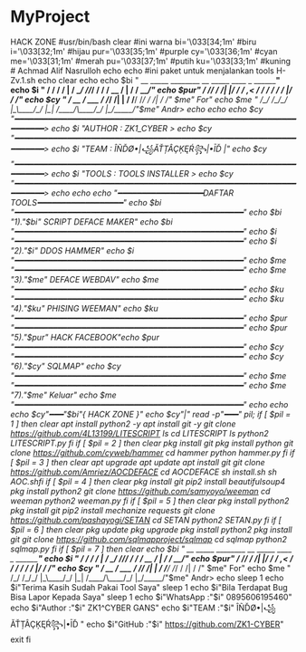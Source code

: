 # MyProject
HACK ZONE  #usr/bin/bash clear #ini warna bi='\033[34;1m' #biru i='\033[32;1m' #hijau pur='\033[35;1m' #purple cy='\033[36;1m' #cyan me='\033[31;1m' #merah pu='\033[37;1m' #putih ku='\033[33;1m' #kuning # Achmad Alif Nasrulloh echo echo #ini paket untuk menjalankan tools H-Zv.1.sh echo clear echo echo $bi "      __  _____   ________ __    _____   ____  _   ________" echo $i  "     / / / /   | / ____/ //_/   /__  /  / __ \/ | / / ____/" echo $pur"     / /_/ / /| |/ /   / ,&lt;        / /  / / / /  |/ / __/" echo $cy "   / __  / ___ / /___/ /| |      / /__/ /_/ / /|  / /"   $me" For" echo $me "  /_/ /_/_/  |_\____/_/ |_|     /____/\____/_/ |_/_____/"$me" Andr> echo echo echo $cy "━━━━━━━━━━━━━━━━━━━━━━━━━━━━━━━━━━━━━━━━━━━━━━━━━━━━━━━━━━━━━━━━━━> echo $i  "AUTHOR   : ZK1_CYBER                                              > echo $cy "━━━━━━━━━━━━━━━━━━━━━━━━━━━━━━━━━━━━━━━━━━━━━━━━━━━━━━━━━━━━━━━━━━> echo $i  "TEAM  : ÎÑĎØ•|꧁ĂŤȚÂÇĶĘŔ꧂|•ĪĎ                                    |" echo $cy "━━━━━━━━━━━━━━━━━━━━━━━━━━━━━━━━━━━━━━━━━━━━━━━━━━━━━━━━━━━━━━━━━━> echo $i  "TOOLS    : TOOLS INSTALLER                                        > echo $cy "━━━━━━━━━━━━━━━━━━━━━━━━━━━━━━━━━━━━━━━━━━━━━━━━━━━━━━━━━━━━━━━━━━> echo echo echo      "━━━━━━━━━━━━━━━━━━DAFTAR TOOLS━━━━━━━━━━━━━━━━━━" echo $bi  "━━━━━━━━━━━━━━━━━━━━━━━━━━━━━━━━━━━━━━━━━━━━━━━━" echo $bi   "1)."$bi" SCRIPT DEFACE MAKER" echo $bi  "━━━━━━━━━━━━━━━━━━━━━━━━━━━━━━━━━━━━━━━━━━━━━━━━" echo $i   "━━━━━━━━━━━━━━━━━━━━━━━━━━━━━━━━━━━━━━━━━━━━━━━━" echo $i    "2)."$i" DDOS HAMMER" echo $i   "━━━━━━━━━━━━━━━━━━━━━━━━━━━━━━━━━━━━━━━━━━━━━━━━" echo $me  "━━━━━━━━━━━━━━━━━━━━━━━━━━━━━━━━━━━━━━━━━━━━━━━━" echo $me   "3)."$me" DEFACE WEBDAV" echo $me  "━━━━━━━━━━━━━━━━━━━━━━━━━━━━━━━━━━━━━━━━━━━━━━━━" echo $ku  "━━━━━━━━━━━━━━━━━━━━━━━━━━━━━━━━━━━━━━━━━━━━━━━━" echo $ku   "4)."$ku" PHISING WEEMAN" echo $ku  "━━━━━━━━━━━━━━━━━━━━━━━━━━━━━━━━━━━━━━━━━━━━━━━━" echo $pur "━━━━━━━━━━━━━━━━━━━━━━━━━━━━━━━━━━━━━━━━━━━━━━━━" echo $pur  "5)."$pur" HACK FACEBOOK"echo $pur "━━━━━━━━━━━━━━━━━━━━━━━━━━━━━━━━━━━━━━━━━━━━━━━━" echo $cy  "━━━━━━━━━━━━━━━━━━━━━━━━━━━━━━━━━━━━━━━━━━━━━━━━" echo $cy   "6)."$cy" SQLMAP" echo $cy  "━━━━━━━━━━━━━━━━━━━━━━━━━━━━━━━━━━━━━━━━━━━━━━━━" echo $me  "━━━━━━━━━━━━━━━━━━━━━━━━━━━━━━━━━━━━━━━━━━━━━━━━" echo $me   "7)."$me" Keluar" echo $me  "━━━━━━━━━━━━━━━━━━━━━━━━━━━━━━━━━━━━━━━━━━━━━━━━" echo echo echo $cy"━━━"$bi"{ HACK ZONE }" echo $cy"|" read -p"━━━" pil;  if [ $pil = 1 ] then clear apt install python2 -y apt install git -y git clone https://github.com/4L13199/LITESCRIPT ls cd LITESCRIPT ls python2 LITESCRIPT.py fi  if [ $pil = 2 ] then clear pkg install git pkg install python git clone https://github.com/cyweb/hammer cd hammer python hammer.py fi  if [ $pil = 3 ] then clear apt upgrade apt update apt install git git clone https://github.com/Amriez/AOCDEFACE cd AOCDEFACE sh install.sh sh AOC.shfi  if [ $pil = 4 ] then clear pkg install git pip2 install beautifulsoup4 pkg install python2 git clone https://github.com/samyoyo/weeman cd weeman python2 weeman.py fi  if [ $pil = 5 ] then clear pkg install python2 pkg install git pip2 install mechanize requests git clone https://github.com/pashayogi/SETAN cd SETAN python2 SETAN.py fi  if [ $pil = 6 ] then clear pkg update pkg upgrade pkg install python2 pkg install git git clone https://github.com/sqlmapproject/sqlmap cd sqlmap python2 sqlmap.py fi  if [ $pil = 7 ] then clear echo $bi "      __  _____   ________ __    _____   ____  _   ________" echo $i  "     / / / /   | / ____/ //_/   /__  /  / __ \/ | / / ____/" echo $pur"     / /_/ / /| |/ /   / ,&lt;        / /  / / / /  |/ / __/" echo $cy "   / __  / ___ / /___/ /| |      / /__/ /_/ / /|  / /"   $me" For" echo $me "  /_/ /_/_/  |_\____/_/ |_|     /____/\____/_/ |_/_____/"$me" Andr> echo sleep 1 echo $i"Terima Kasih Sudah Pakai Tool Saya" sleep 1 echo $i"Bila Terdapat Bug Bisa Lapor Kepada Saya" sleep 1 echo $i"WhatsApp :"$i" 0895606195460" echo $i"Author   :"$i" ZK1^CYBER GANS" echo $i"TEAM   :"$i"   ÎÑĎØ•|꧁ĂŤȚÂÇĶĘŔ꧂|•ĪĎ   " echo $i"GitHub   :"$i" https://github.com/ZK1-CYBER" exit fi

